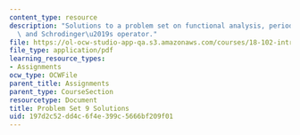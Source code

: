 ```yaml
---
content_type: resource
description: "Solutions to a problem set on functional analysis, periodic functions,\
  \ and Schrodinger\u2019s operator."
file: https://ol-ocw-studio-app-qa.s3.amazonaws.com/courses/18-102-introduction-to-functional-analysis-spring-2009/197d2c52dd4c6f4e399c5666bf209f01_MIT18_102s09_sol_pset09.pdf
file_type: application/pdf
learning_resource_types:
- Assignments
ocw_type: OCWFile
parent_title: Assignments
parent_type: CourseSection
resourcetype: Document
title: Problem Set 9 Solutions
uid: 197d2c52-dd4c-6f4e-399c-5666bf209f01
---
```

